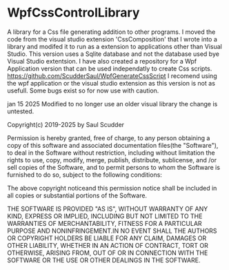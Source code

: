 # WpfCssControlLibrary
A library for a Css file generating addition to other programs. 
I moved the code from the visual studio extension 'CssComposition' that I wrote 
into a library and modifed it to run as a extension to applications other than Visual Studio.
This version uses a Sqlite database and not the database used bye Visual Studio extentsion.
I have also created a repository for a Wpf Application version that can be used independatly to create Css scripts.
https://github.com/ScudderSaul/WpfGenerateCssScript I recomend using the wpf application or the
visual studio extension as this version is not as usefull.
Some bugs exist so for now use with caution.

jan 15 2025 Modified to no longer use an older visual library the change is untested.

Copyright(c) 2019-2025 by Saul Scudder

Permission is hereby granted, free of charge, to any person obtaining a copy of this software and associated documentation files(the "Software"), to deal in the Software without restriction, including without limitation the rights to use, copy, modify, merge, publish, distribute, sublicense, and /or sell copies of the Software, and to permit persons to whom the Software is furnished to do so, subject to the following conditions:

The above copyright noticeand this permission notice shall be included in all copies or substantial portions of the Software.

THE SOFTWARE IS PROVIDED "AS IS", WITHOUT WARRANTY OF ANY KIND, EXPRESS OR IMPLIED, INCLUDING BUT NOT LIMITED TO THE WARRANTIES OF MERCHANTABILITY, FITNESS FOR A PARTICULAR PURPOSE AND NONINFRINGEMENT.IN NO EVENT SHALL THE AUTHORS OR COPYRIGHT HOLDERS BE LIABLE FOR ANY CLAIM, DAMAGES OR OTHER LIABILITY, WHETHER IN AN ACTION OF CONTRACT, TORT OR OTHERWISE, ARISING FROM, OUT OF OR IN CONNECTION WITH THE SOFTWARE OR THE USE OR OTHER DEALINGS IN THE SOFTWARE.
